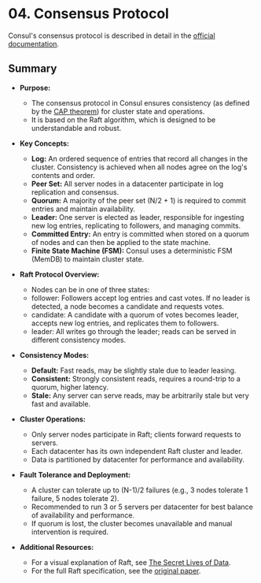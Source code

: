 # 04. Consensus Protocol

Consul's consensus protocol is described in detail in the [official documentation](https://developer.hashicorp.com/consul/docs/architecture/consensus).

## Summary

- **Purpose:**

  - The consensus protocol in Consul ensures consistency (as defined by the [CAP theorem](https://en.wikipedia.org/wiki/CAP_theorem)) for cluster state and operations.
  - It is based on the Raft algorithm, which is designed to be understandable and robust.

- **Key Concepts:**

  - **Log:** An ordered sequence of entries that record all changes in the cluster. Consistency is achieved when all nodes agree on the log's contents and order.
  - **Peer Set:** All server nodes in a datacenter participate in log replication and consensus.
  - **Quorum:** A majority of the peer set (N/2 + 1) is required to commit entries and maintain availability.
  - **Leader:** One server is elected as leader, responsible for ingesting new log entries, replicating to followers, and managing commits.
  - **Committed Entry:** An entry is committed when stored on a quorum of nodes and can then be applied to the state machine.
  - **Finite State Machine (FSM):** Consul uses a deterministic FSM (MemDB) to maintain cluster state.

- **Raft Protocol Overview:**

  - Nodes can be in one of three states:
  - follower: Followers accept log entries and cast votes. If no leader is detected, a node becomes a candidate and requests votes.
  - candidate: A candidate with a quorum of votes becomes leader, accepts new log entries, and replicates them to followers.
  - leader: All writes go through the leader; reads can be served in different consistency modes.

- **Consistency Modes:**

  - **Default:** Fast reads, may be slightly stale due to leader leasing.
  - **Consistent:** Strongly consistent reads, requires a round-trip to a quorum, higher latency.
  - **Stale:** Any server can serve reads, may be arbitrarily stale but very fast and available.

- **Cluster Operations:**

  - Only server nodes participate in Raft; clients forward requests to servers.
  - Each datacenter has its own independent Raft cluster and leader.
  - Data is partitioned by datacenter for performance and availability.

- **Fault Tolerance and Deployment:**

  - A cluster can tolerate up to (N-1)/2 failures (e.g., 3 nodes tolerate 1 failure, 5 nodes tolerate 2).
  - Recommended to run 3 or 5 servers per datacenter for best balance of availability and performance.
  - If quorum is lost, the cluster becomes unavailable and manual intervention is required.

- **Additional Resources:**
  - For a visual explanation of Raft, see [The Secret Lives of Data](https://thesecretlivesofdata.com/raft/).
  - For the full Raft specification, see the [original paper](https://raft.github.io/raft.pdf).
